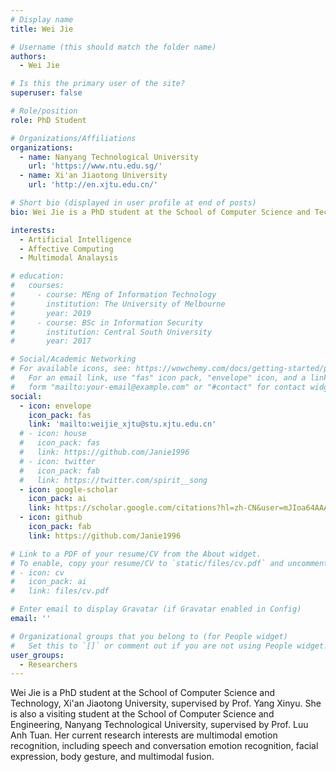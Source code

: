 ```yaml
---
# Display name
title: Wei Jie

# Username (this should match the folder name)
authors:
  - Wei Jie

# Is this the primary user of the site?
superuser: false

# Role/position
role: PhD Student

# Organizations/Affiliations
organizations:
  - name: Nanyang Technological University
    url: 'https://www.ntu.edu.sg/'
  - name: Xi'an Jiaotong University
    url: 'http://en.xjtu.edu.cn/'

# Short bio (displayed in user profile at end of posts)
bio: Wei Jie is a PhD student at the School of Computer Science and Technology, Xi'an Jiaotong University, supervised by Prof. Yang Xinyu.

interests:
  - Artificial Intelligence
  - Affective Computing
  - Multimodal Analaysis

# education:
#   courses:
#     - course: MEng of Information Technology
#       institution: The University of Melbourne
#       year: 2019
#     - course: BSc in Information Security
#       institution: Central South University
#       year: 2017

# Social/Academic Networking
# For available icons, see: https://wowchemy.com/docs/getting-started/page-builder/#icons
#   For an email link, use "fas" icon pack, "envelope" icon, and a link in the
#   form "mailto:your-email@example.com" or "#contact" for contact widget.
social:
  - icon: envelope
    icon_pack: fas
    link: 'mailto:weijie_xjtu@stu.xjtu.edu.cn'
  # - icon: house
  #   icon_pack: fas
  #   link: https://github.com/Janie1996
  # - icon: twitter
  #   icon_pack: fab
  #   link: https://twitter.com/spirit__song
  - icon: google-scholar
    icon_pack: ai
    link: https://scholar.google.com/citations?hl=zh-CN&user=mJIoa64AAAAJ
  - icon: github
    icon_pack: fab
    link: https://github.com/Janie1996

# Link to a PDF of your resume/CV from the About widget.
# To enable, copy your resume/CV to `static/files/cv.pdf` and uncomment the lines below.
# - icon: cv
#   icon_pack: ai
#   link: files/cv.pdf

# Enter email to display Gravatar (if Gravatar enabled in Config)
email: ''

# Organizational groups that you belong to (for People widget)
#   Set this to `[]` or comment out if you are not using People widget.
user_groups:
  - Researchers
---
```


Wei Jie is a PhD student at the School of Computer Science and Technology, Xi'an Jiaotong University, supervised by Prof. Yang Xinyu. She is also a visiting student at the School of Computer Science and Engineering, Nanyang Technological University, supervised by Prof. Luu Anh Tuan. Her current research interests are multimodal emotion recognition, including speech and conversation emotion recognition, facial expression, body gesture, and multimodal fusion.

